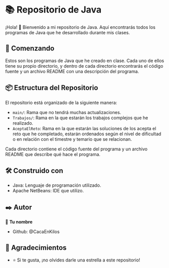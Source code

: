 # 📚 Repositorio de Java 

¡Hola! 👋 Bienvenido a mi repositorio de Java. Aquí encontrarás todos los programas de Java que he desarrollado durante mis clases.

## 🚀 Comenzando

Estos son los programas de Java que he creado en clase. Cada uno de ellos tiene su propio directorio, y dentro de cada directorio encontrarás el código fuente y un archivo README con una descripción del programa.

## 📦 Estructura del Repositorio

El repositorio está organizado de la siguiente manera:

- `main/`: Rama que no tendrá muchas actualizaciones.
- `Trabajos/`: Rama en la que estarán los trabajos complejos que he realizado.
- `AceptaElReto`: Rama en la que estarán las soluciones de los acepta el reto que he completado, estarán ordenados según el nivel de dificultad o en relación con el timestre y temario que se relacionan.

Cada directorio contiene el código fuente del programa y un archivo README que describe qué hace el programa.

## 🛠️ Construido con

- Java: Lenguaje de programación utilizado.
- Apache NetBeans: IDE que utilizo.

## ✒️ Autor

👤 **Tu nombre**

- Github: @CacaEnKilos

## 🎁 Agradecimientos

- ⭐️ Si te gusta, ¡no olvides darle una estrella a este repositorio!
